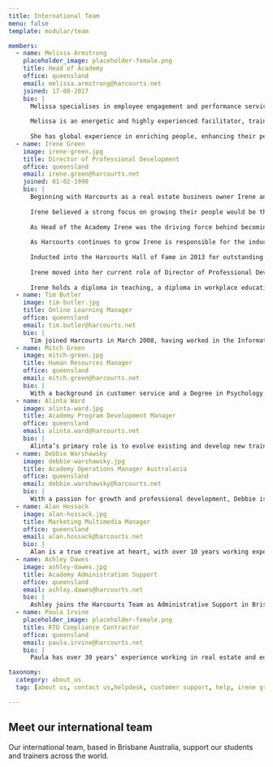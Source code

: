 ```yaml
---
title: International Team
menu: false
template: modular/team

members:
  - name: Melissa Armstrong
    placeholder_image: placeholder-female.png
    title: Head of Academy
    office: queensland
    email: melissa.armstrong@harcourts.net
    joined: 17-08-2017
    bio: |
      Melissa specialises in employee engagement and performance services. Melissa, joins us from Flight Centre where she has worked since 2003, firstly in senior finance roles, before embarking on her successful career in the learning and development sphere. Prior to this, she spent 10 years working in some of the world’s leading retail, media and finance organisations in Australia, the United Kingdom and Singapore. Melissa is a qualified CPA and holds a Bachelor of Business and a Diploma of Neuroleadership. 
      
      Melissa is an energetic and highly experienced facilitator, trainer and speaker.
      
      She has global experience in enriching people, enhancing their performance and converting their potential. Highly driven and creative, she has a unique presentation style that helps her unite and motivate an audience.
  - name: Irene Green
    image: irene-green.jpg
    title: Director of Professional Development
    office: queensland
    email: irene.green@harcourts.net
    joined: 01-02-1990
    bio: |
      Beginning with Harcourts as a real estate business owner Irene and husband Mike were the number 1 franchise for New Zealand. Moving to Australia in 1997 the duo began the global expansion of Harcourts and ultimately purchased the company with partner Paul Wright in 2000.
      
      Irene believed a strong focus on growing their people would be their point of difference and has been an integral part of Harcourts Academy for over 25 years introducing successful and diverse programmes in Harcourts training rooms across 10 countries as well as online. 
      
      As Head of the Academy Irene was the driving force behind becoming a Registered Training Organisation in Australia in 2004 and developing affiliations with industry training providers in New Zealand, South Africa and Indonesia.
      
      As Harcourts continues to grow Irene is responsible for the induction of new countries and works closely with the Harcourts Heads of Department and new corporate teams as well as travelling frequently to support our existing operations dotted around the globe.
      
      Inducted into the Harcourts Hall of Fame in 2013 for outstanding contribution Irene continues to champion international projects such as Harcourts Inspirational Women, Harcourts Future Leaders and our corporate One Team Leadership training programme.
      
      Irene moved into her current role of Director of Professional Development in August 2017.
      
      Irene holds a diploma in teaching, a diploma in workplace education and a diploma in business (real estate).
  - name: Tim Butler
    image: tim-butler.jpg
    title: Online Learning Manager
    office: queensland
    email: tim.butler@harcourts.net
    bio: |
      Tim joined Harcourts in March 2008, having worked in the Information Technology industry for over seven years as a Multimedia Developer then Interaction Designer. This has given Tim extensive experience in utilising technology to successfully deliver information and knowledge. Tim holds a Bachelor of Multimedia from Griffith University and strongly believes that technology is only useful if it makes people's lives better or easier. As the Academy's Online Learning Manager, Tim is responsible for the vison, design, development and maintenance of all Academy online systems.
  - name: Mitch Green
    image: mitch-green.jpg
    title: Human Resources Manager
    office: queensland
    email: mitch.green@harcourts.net
    bio: |
      With a background in customer service and a Degree in Psychology, Mitch takes responsibility for Harcourts Human Resources (HR) policies and tools for the team.  The currency and growth of our intellectual property within the Harcourts resource library is a key focus for Mitch; this includes the job descriptions, process and associated resources for every role within Team Harcourts from Sales through to Corporate.  Based in Brisbane, Mitch employs his advanced qualifications in Counselling to consult with our people then communicate and implement Harcourts HR systems and services to the wider Harcourts team. 
  - name: Alinta Ward
    image: alinta-ward.jpg
    title: Academy Program Development Manager
    office: queensland
    email: alinta.ward@harcourts.net
    bio: |
      Alinta’s primary role is to evolve existing and develop new training programmes and resources for the Academy.  Alinta has worked within many roles during her time with Harcourts from administration, property management, sales & marketing, enabling her to draw from her in-the-field knowledge and experiences when developing new resources. Alinta’s aim is to ensure all our Academy Manuals, Workbooks, PowerPoints, AV, Leader’s guides and Assessment tools are comprehensive, easy to use and are readily available to our trainers.
  - name: Debbie Warshawsky
    image: debbie-warshawsky.jpg
    title: Academy Operations Manager Australasia
    office: queensland
    email: debbie.warshawsky@harcourts.net
    bio: |
      With a passion for growth and professional development, Debbie is committed to producing real estate ‘stars’ in the field and corporate world. An award-winning Queensland Real Estate Consultant and a Qualified trainer, Debbie joined Harcourts in 2003 as the State Trainer for Queensland. With Certificate IV in Workplace Training and Assessment and her full licence, Debbie’s focus is working with Harcourts Academy Trainers for their induction, training and ongoing support. Covering Academy programme delivery and consistency, RTO compliance, Debbie is responsible for communication between regions and Academy team contribution.
  - name: Alan Hossack
    image: alan-hossack.jpg
    title: Marketing Multimedia Manager
    office: queensland
    email: alan.hossack@harcourts.net
    bio: |
      Alan is a true creative at heart, with over 10 years working experience across multiple industries in high paced environments. He is versatile, reliable and efficient with a strong eye for detail. Alan has a diversified skill-set encompassing Brand Management, Marketing, Design, Videography, Communications and Training. Alan works closely with Alinta to ensure that our training content both looks great and is engaging for our students.
  - name: Ashley Dawes
    image: ashley-dawes.jpg
    title: Academy Administration Support
    office: queensland
    email: ashley.dawes@harcourts.net
    bio: |
      Ashley joins the Harcourts Team as Administrative Support in Brisbane’s Head Office. Her primary focus will be around providing quality administrative support, coordinating Academy events and promoting excellent culture within the Academy Team. With a background in administration and customer service in finance and insurance industries, Ashley is passionate about the effects that positive team culture and good communication have on the workplace, and seeks to promote these in her everyday work.
  - name: Paula Irvine
    placeholder_image: placeholder-female.png
    title: RTO Compliance Contractor
    office: queensland
    email: paula.irvine@harcourts.net
    bio: |
      Paula has over 30 years’ experience working in real estate and education and training. She holds a Batchelor of Arts (Adult Education), Certificate IV TAE, and has held real estate licenses in Queensland, the ACT and New South Wales. During her time as the General Manager of Property at Kaplan Professional, she developed strategic partnerships with all facets of the real estate industry to deliver real estate training and CPD. She has consistently developed and implemented initiatives that significantly improved business performance in all her education management roles. Paula’s strong leadership skills, financial management and ability to drive change has built her reputation as a professional, go-to person for any real estate training. 

taxonomy:
  category: about_us
  tag: [about us, contact us,helpdesk, customer support, help, irene green, debbie ]

---
```

## Meet our international team

Our international team, based in Brisbane Australia, support our students and trainers across the world.
